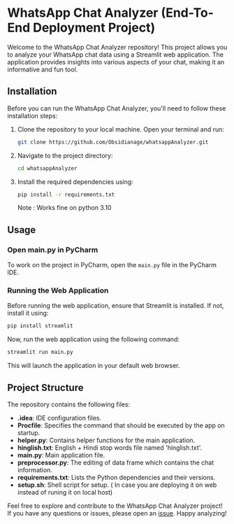 # WhatsApp Chat Analyzer (End-To-End Deployment Project)

Welcome to the WhatsApp Chat Analyzer repository! This project allows you to analyze your WhatsApp chat data using a Streamlit web application. The application provides insights into various aspects of your chat, making it an informative and fun tool.

## Installation

Before you can run the WhatsApp Chat Analyzer, you'll need to follow these installation steps:

1. Clone the repository to your local machine. Open your terminal and run:

    ```bash
    git clone https://github.com/Obsidianage/whatsappAnalyzer.git
    ```

2. Navigate to the project directory:

    ```bash
    cd whatsappAnalyzer
    ```

3. Install the required dependencies using:

    ```bash
    pip install -r requirements.txt
    ```
    Note : Works fine on python 3.10

## Usage

### Open main.py in PyCharm

To work on the project in PyCharm, open the `main.py` file in the PyCharm IDE.

### Running the Web Application

Before running the web application, ensure that Streamlit is installed. If not, install it using:

```bash
pip install streamlit
```

Now, run the web application using the following command:

```bash
streamlit run main.py
```

This will launch the application in your default web browser.

## Project Structure

The repository contains the following files:

- **.idea**: IDE configuration files.
- **Procfile**: Specifies the command that should be executed by the app on startup.
- **helper.py**: Contains helper functions for the main application.
- **hinglish.txt**: English + Hindi stop words file named 'hinglish.txt'.
- **main.py**: Main application file.
- **preprocessor.py**: The editing of data frame which contains the chat information.
- **requirements.txt**: Lists the Python dependencies and their versions.
- **setup.sh**: Shell script for setup. ( In case you are deploying it on web instead of runing it on local host)

Feel free to explore and contribute to the WhatsApp Chat Analyzer project! If you have any questions or issues, please open an [issue](https://github.com/Obsidianage/whatsappAnalyzer/issues). Happy analyzing!
